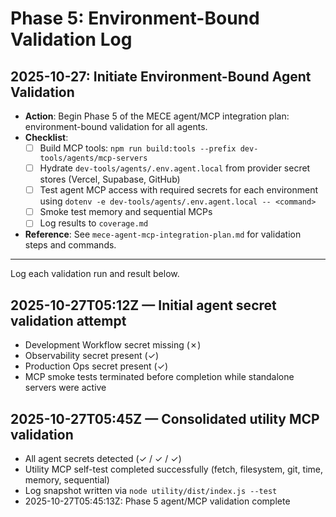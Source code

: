 # Phase 5: Environment-Bound Validation Log

## 2025-10-27: Initiate Environment-Bound Agent Validation

- **Action**: Begin Phase 5 of the MECE agent/MCP integration plan: environment-bound validation for all agents.
- **Checklist**:
  - [ ] Build MCP tools: `npm run build:tools --prefix dev-tools/agents/mcp-servers`
  - [ ] Hydrate `dev-tools/agents/.env.agent.local` from provider secret stores (Vercel, Supabase, GitHub)
  - [ ] Test agent MCP access with required secrets for each environment using `dotenv -e dev-tools/agents/.env.agent.local -- <command>`
  - [ ] Smoke test memory and sequential MCPs
  - [ ] Log results to `coverage.md`
- **Reference**: See `mece-agent-mcp-integration-plan.md` for validation steps and commands.

---

Log each validation run and result below.

## 2025-10-27T05:12Z — Initial agent secret validation attempt

- Development Workflow secret missing (✗)
- Observability secret present (✓)
- Production Ops secret present (✓)
- MCP smoke tests terminated before completion while standalone servers were active

## 2025-10-27T05:45Z — Consolidated utility MCP validation

- All agent secrets detected (✓ / ✓ / ✓)
- Utility MCP self-test completed successfully (fetch, filesystem, git, time, memory, sequential)
- Log snapshot written via `node utility/dist/index.js --test`
- 2025-10-27T05:45:13Z: Phase 5 agent/MCP validation complete
